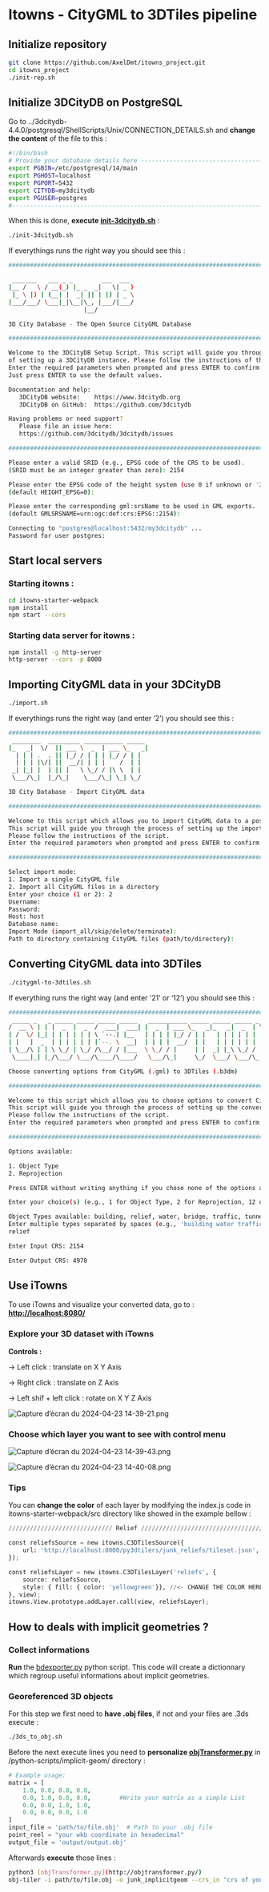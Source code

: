 # Itowns - CityGML to 3DTiles pipeline

## Initialize repository

```bash
git clone https://github.com/AxelDmt/itowns_project.git
cd itowns_project
./init-rep.sh
```

## Initialize 3DCityDB on PostgreSQL

Go to ../3dcitydb-4.4.0/postgresql/ShellScripts/Unix/CONNECTION_DETAILS.sh and **change the content** of the file to this : 

```bash
#!/bin/bash
# Provide your database details here ------------------------------------------
export PGBIN=/etc/postgresql/14/main
export PGHOST=localhost
export PGPORT=5432
export CITYDB=my3dcitydb
export PGUSER=postgres
#------------------------------------------------------------------------------
```

When this is done, **execute [init-3dcitydb.sh](bash-scripts/init-3dcitydb.sh)** :

```bash
./init-3dcitydb.sh
```

If everythings runs the right way you should see this :

```bash
######################################################################################

 _______   ___ _ _        ___  ___ 
|__ /   \ / __(_) |_ _  _|   \| _ )
 |_ \ |) | (__| |  _| || | |) | _ \
|___/___/ \___|_|\__|\_, |___/|___/
                     |__/          

3D City Database - The Open Source CityGML Database

######################################################################################

Welcome to the 3DCityDB Setup Script. This script will guide you through the process
of setting up a 3DCityDB instance. Please follow the instructions of the script.
Enter the required parameters when prompted and press ENTER to confirm.
Just press ENTER to use the default values.

Documentation and help:
   3DCityDB website:    https://www.3dcitydb.org
   3DCityDB on GitHub:  https://github.com/3dcitydb

Having problems or need support?
   Please file an issue here:
   https://github.com/3dcitydb/3dcitydb/issues

######################################################################################

Please enter a valid SRID (e.g., EPSG code of the CRS to be used).
(SRID must be an integer greater than zero): 2154

Please enter the EPSG code of the height system (use 0 if unknown or '2154' is already 3D).
(default HEIGHT_EPSG=0): 

Please enter the corresponding gml:srsName to be used in GML exports.
(default GMLSRSNAME=urn:ogc:def:crs:EPSG::2154): 

Connecting to "postgres@localhost:5432/my3dcitydb" ...
Password for user postgres: 
```

## Start local servers

### Starting itowns :

```bash
cd itowns-starter-webpack
npm install
npm start --cors
```

### Starting data server for itowns :

```bash
npm install -g http-server
http-server --cors -p 8000
```

## Importing CityGML data in your 3DCityDB

```bash
./import.sh
```

If everythings runs the right way (and enter ‘2’) you should see this :

```bash
######################################################################################
 ________  _________ ___________ _____ 
|_   _|  \/  || ___ \  _  | ___ \_   _|
  | | | .  . || |_/ / | | | |_/ / | |  
  | | | |\/| ||  __/| | | |    /  | |  
 _| |_| |  | || |   \ \_/ / |\ \  | |  
 \___/\_|  |_/\_|    \___/\_| \_| \_/  

3D City Database - Import CityGML data

######################################################################################

Welcome to this script which allows you to import CityGML data to a postgreSQL 3DCityDB.
This script will guide you through the process of setting up the import.
Please follow the instructions of the script.
Enter the required parameters when prompted and press ENTER to confirm.

######################################################################################

Select import mode:
1. Import a single CityGML file
2. Import all CityGML files in a directory
Enter your choice (1 or 2): 2
Username: 
Password: 
Host: host
Database name: 
Import Mode (import_all/skip/delete/terminate): 
Path to directory containing CityGML files (path/to/directory):
```

## Converting CityGML data into 3DTiles

```bash
./citygml-to-3dtiles.sh
```

If everything runs the right way (and enter ‘21’ or ‘12’) you should see this :

```bash
######################################################################################
 _____ _   _ _____ _____ _____ _____   ___________ _____ _____ _____ _   _ 
/  __ \ | | |  _  |  _  /  ___|  ___| |  _  | ___ \_   _|_   _|  _  | \ | |
| /  \/ |_| | | | | | | \ `--.| |__   | | | | |_/ / | |   | | | | | |  \| |
| |   |  _  | | | | | | |`--. \  __|  | | | |  __/  | |   | | | | | | . ` |
| \__/\ | | \ \_/ | \_/ /\__/ / |___  \ \_/ / |     | |  _| |_\ \_/ / |\  |
 \____|_| |_/\___/ \___/\____/\____/   \___/\_|     \_/  \___/ \___/\_| \_/

Choose converting options from CityGML (.gml) to 3DTiles (.b3dm)

######################################################################################

Welcome to this script which allows you to choose options to convert CityGML data into 3DTiles.
This script will guide you through the process of setting up the convertion.
Please follow the instructions of the script.
Enter the required parameters when prompted and press ENTER to confirm.

######################################################################################

Options available:

1. Object Type
2. Reprojection

Press ENTER without writing anything if you chose none of the options available

Enter your choice(s) (e.g., 1 for Object Type, 2 for Reprojection, 12 or 21 for both): 21

Object Types available: building, relief, water, bridge, traffic, tunnel, plant, furniture, all
Enter multiple types separated by spaces (e.g., 'building water traffic'):
relief

Enter Input CRS: 2154

Enter Output CRS: 4978
```

## Use iTowns

To use iTowns and visualize your converted data, go to : **[http://localhost:8080/](http://localhost:8080/)** 

### Explore your 3D dataset with iTowns

**Controls :**

→ Left click : translate on X Y Axis

→ Right click : translate on Z Axis

→ Left shif + left click : rotate on X Y Z Axis

![Capture d’écran du 2024-04-23 14-39-21.png](assets/Capture_dcran_du_2024-04-23_14-39-21.png)

### Choose which layer you want to see with control menu

![Capture d’écran du 2024-04-23 14-39-43.png](assets/Capture_dcran_du_2024-04-23_14-39-43.png)

![Capture d’écran du 2024-04-23 14-40-08.png](assets/Capture_dcran_du_2024-04-23_14-40-08.png)

### Tips

You can **change the color** of each layer by modifying the index.js code in itowns-starter-webpack/src directory like showed in the example bellow : 

```python
///////////////////////////// Relief /////////////////////////////////////////////////////////

const reliefsSource = new itowns.C3DTilesSource({
    url: 'http://localhost:8000/py3dtilers/junk_reliefs/tileset.json',
});

const reliefsLayer = new itowns.C3DTilesLayer('reliefs', {
    source: reliefsSource,
    style: { fill: { color: 'yellowgreen'}}, //<- CHANGE THE COLOR HERE
}, view);
itowns.View.prototype.addLayer.call(view, reliefsLayer);
```

## How to deals with implicit geometries ?

### Collect informations

**Run** the [bdexporter.py](python-scripts/implicit-geom/bdexporter.py) python script. This code will create a dictionnary which regroup useful informations about implicit geometries.

### Georeferenced 3D objects

For this step we first need to **have .obj files**, if not and your files are .3ds execute : 

```bash
./3ds_to_obj.sh
```

Before the next execute lines you need to **personalize [objTransformer.py](python-scripts/implicit-geom/objtransformer.py/)** in /python-scripts/implicit-geom/ directory :

```python
# Example usage:
matrix = [                  
    1.0, 0.0, 0.0, 0.0,
    0.0, 1.0, 0.0, 0.0,        #Write your matrix as a simple List
    0.0, 0.0, 1.0, 1.0,
    0.0, 0.0, 0.0, 1.0
]
input_file = 'path/to/file.obj'  # Path to your .obj file
point_reel = "your wkb coordinate in hexadecimal"
output_file = 'output/output.obj'
```

Afterwards **execute** those lines : 

```bash
python3 [objTransformer.py](http://objtransformer.py/)
obj-tiler -i path/to/file.obj -o junk_implicitgeom --crs_in "crs of your transformed .obj file" --crs_out 4978
```
